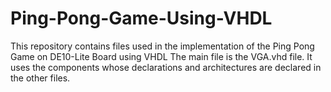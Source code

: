# Ping-Pong-Game-Using-VHDL
This repository contains files used in the implementation of the Ping Pong Game on DE10-Lite Board using VHDL
The main file is the VGA.vhd file. It uses the components whose declarations and architectures are declared in the other files.

